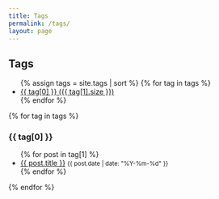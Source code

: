 ```yaml
---
title: Tags
permalink: /tags/
layout: page
---
```


<h2>Tags</h2>

<ul>
  {% assign tags = site.tags | sort %}
  {% for tag in tags %}
    <li><a href="#{{ tag[0] }}">{{ tag[0] }} ({{ tag[1].size }})</a></li>
  {% endfor %}
</ul>

{% for tag in tags %}
  <h3 id="{{ tag[0] }}">{{ tag[0] }}</h3>
  <ul>
    {% for post in tag[1] %}
      <li><a href="{{ post.url | relative_url }}">{{ post.title }}</a> <small>{{ post.date | date: "%Y-%m-%d" }}</small></li>
    {% endfor %}
  </ul>
{% endfor %}
